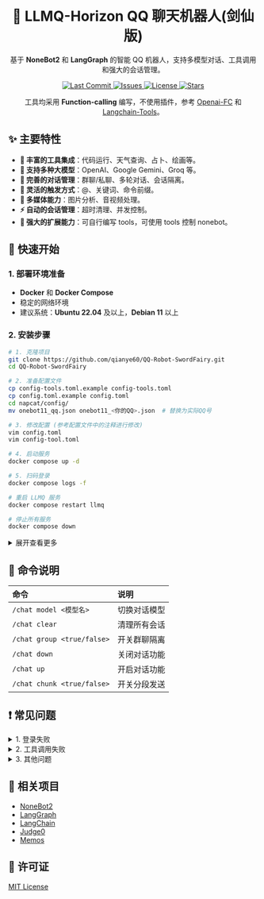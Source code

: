 <div align="center">
  <h1>🤖 LLMQ-Horizon QQ 聊天机器人(剑仙版)</h1>
   <p>
      基于 <b>NoneBot2</b> 和 <b>LangGraph</b> 的智能 QQ 机器人，支持多模型对话、工具调用和强大的会话管理。
    </p>
</div>

<p align="center">
    <a href="https://github.com/qianye60/QQ-Robot-SwordFairy/commits/main" >
        <img src="https://img.shields.io/github/last-commit/qianye60/QQ-Robot-SwordFairy/main" alt="Last Commit" />
    </a>
    <a href="https://github.com/qianye60/QQ-Robot-SwordFairy/issues" >
        <img src="https://img.shields.io/github/issues/qianye60/QQ-Robot-SwordFairy" alt="Issues" />
    </a>
    <a href="https://github.com/qianye60/QQ-Robot-SwordFairy/blob/main/LICENSE" >
        <img src="https://img.shields.io/github/license/qianye60/QQ-Robot-SwordFairy" alt="License" />
    </a>
     <a href="https://github.com/qianye60/QQ-Robot-SwordFairy/stargazers" >
       <img src="https://img.shields.io/github/stars/qianye60/QQ-Robot-SwordFairy" alt="Stars" />
    </a>
</p>

<p align="center">
    工具均采用 <b>Function-calling</b> 编写，不使用插件，参考
    <a href="https://platform.openai.com/docs/guides/function-calling#overview">Openai-FC</a> 和
    <a href="https://python.langchain.com/docs/how_to/#tools">Langchain-Tools</a>。
</p>

## ✨ 主要特性

-   **🔌 丰富的工具集成**：代码运行、天气查询、占卜、绘画等。
-   **🤖 支持多种大模型**：OpenAI、Google Gemini、Groq 等。
-   **💬 完善的对话管理**：群聊/私聊、多轮对话、会话隔离。
-   **🎯 灵活的触发方式**：@、关键词、命令前缀。
-   **🎨 多媒体能力**：图片分析、音视频处理。
-   **⚡ 自动的会话管理**：超时清理、并发控制。
-   **🦖 强大的扩展能力**：可自行编写 tools，可使用 tools 控制 nonebot。

## 🚀 快速开始

### 1. 部署环境准备

-   **Docker** 和 **Docker Compose**
-   稳定的网络环境
-   建议系统：**Ubuntu 22.04** 及以上，**Debian 11** 以上

### 2. 安装步骤
   
   ```bash
   # 1. 克隆项目
   git clone https://github.com/qianye60/QQ-Robot-SwordFairy.git
   cd QQ-Robot-SwordFairy
   
   # 2. 准备配置文件
   cp config-tools.toml.example config-tools.toml
   cp config.toml.example config.toml
   cd napcat/config/
   mv onebot11_qq.json onebot11_<你的QQ>.json  # 替换为实际QQ号
   
   # 3. 修改配置 (参考配置文件中的注释进行修改)
   vim config.toml
   vim config-tool.toml
   
   # 4. 启动服务
   docker compose up -d
   
   # 5. 扫码登录
   docker compose logs -f
   
   # 重启 LLMQ 服务
   docker compose restart llmq
   
   # 停止所有服务
   docker compose down
   ```
   
<details>
<summary>展开查看更多</summary>

### 🛠️ 工具配置

<details>
<summary>💻 代码运行 (Code Runner - Judge0)</summary>

[Judge0 官方部署教程](https://github.com/judge0/judge0/blob/master/CHANGELOG.md)

1.  准备 Ubuntu 22.04 以上环境及 Docker，配置 cgroup v1：

    ```bash
    sudo sed -i 's/GRUB_CMDLINE_LINUX=""/GRUB_CMDLINE_LINUX="systemd.unified_cgroup_hierarchy=0"/' /etc/default/grub
    sudo update-grub
    sudo reboot
    ```

2.  部署 Judge0：

    ```bash
    wget https://github.com/judge0/judge0/releases/download/v1.13.1/judge0-v1.13.1.zip
    unzip judge0-v1.13.1.zip
    cd judge0-v1.13.1

    # 生成两个密码并设置密码
    openssl rand -hex 32
    # 使用生成的密码更新 judge0.conf 文件中的 REDIS_PASSWORD 和 POSTGRES_PASSWORD 变量。

    # 启动服务
    docker-compose up -d db redis
    sleep 10s
    docker-compose up -d
    sleep 5s
    ```

    您的 Judge0 CE v1.13.1 实例现已启动并运行；访问 `http://<您的服务器 IP 地址>:2358/docs` 获取文档。

3.  配置 `config-tools.toml`：

    ```toml
    [code_runner]
    judge0_url = "http://your-server:2358"
    judge0_api_key = "your-api-key"
    ```
</details>

<details>
<summary>😎 备忘录 (memos_manage - Memos)</summary>

[Memos 官方部署教程](https://www.usememos.com/docs/install/container-install)

1.  准备 Ubuntu 22.04 以上环境及 Docker。
2.  编写 `docker-compose.yaml` 文件：

    ```yaml
    services:
      memos:
        image: neosmemo/memos:stable
        container_name: memos
        ports:
          - 5230:5230
        volumes:
          - ./memos:/var/opt/memos
        restart: always
    ```

3.  启动 Memos：

    ```shell
    docker compose up -d
    ```

    此时就可以在 `http://<您的服务器 IP 地址>:5230` 访问到 Memos，在 Memos 中的 Settings 中获取 Tokens。

4.  填写配置文件：

    ```toml
    [memos]
    url = "http://your-server:xxx"
    memos_token = "<填入获取的tokens>"
        default_visibility = "PRIVATE"
    page_size = 10
        user_id = 6
    ```
</details>

</details>
   
## 📝 命令说明

| 命令                  | 说明             |
| :-------------------- | :--------------- |
| `/chat model <模型名>` | 切换对话模型       |
| `/chat clear`         | 清理所有会话     |
| `/chat group <true/false>`        | 开关群聊隔离   |
| `/chat down`          | 关闭对话功能     |
| `/chat up`            | 开启对话功能     |
| `/chat chunk <true/false>`           | 开关分段发送     |

## ❗ 常见问题

<details>
<summary>1. 登录失败</summary>

- 检查 QQ 号配置是否正确
- 确认 napcat 配置文件格式
- 查看 napcat 容器日志排查问题
</details>

<details>
<summary>2. 工具调用失败</summary>

- 确认模型支持函数调用能力
- 检查相关 API 密钥配置
- 查看 LLMQ 容器日志定位错误
- 在 docker 容器中加入 [LangSmith](https://smith.langchain.com/) 进行 debug
    ```yaml
    environment:
      - LANGCHAIN_TRACING_V2=true
      - LANGCHAIN_ENDPOINT="https://api.smith.langchain.com"
      - LANGCHAIN_API_KEY="<your_api_key>"
      - LANGCHAIN_PROJECT="<your_project_name>"
    ```
</details>

<details>
<summary>3. 其他问题</summary>

- 其他问题请加 QQ 群讨论
  <div align="center">
    <img src="/api/placeholder/150/150" alt="QQ Group QR Code" />
  </div>
</details>

## 🔗 相关项目

-   [NoneBot2](https://github.com/nonebot/nonebot2)
-   [LangGraph](https://github.com/langchain-ai/langgraph)
-   [LangChain](https://github.com/langchain-ai/langchain)
-   [Judge0](https://github.com/judge0/judge0)
-   [Memos](https://github.com/usememos/memos)

## 📄 许可证

[MIT License](https://github.com/Mgrsc/LLMQ-Horizon/blob/main/LICENSE)
